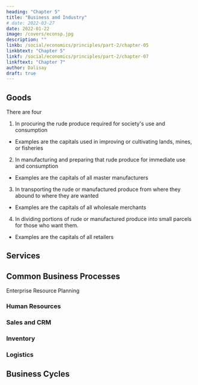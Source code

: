 ```yaml
---
heading: "Chapter 5"
title: "Business and Industry"
# date: 2022-03-27
date: 2022-01-22
image: /covers/econsp.jpg
description: ""
linkb: /social/economics/principles/part-2/chapter-05
linkbtext: "Chapter 5"
linkf: /social/economics/principles/part-2/chapter-07
linkftext: "Chapter 7"
author: Dalisay
draft: true
---
```



## Goods

There are four 

1. In procuring the rude produce required for society's use and consumption
- Examples are the capitals used in improving or cultivating lands, mines, or fisheries

2. In manufacturing and preparing that rude produce for immediate use and consumption
- Examples are the capitals of all master manufacturers

3. In transporting the rude or manufactured produce from where they abound to where they are wanted
- Examples are the capitals of all wholesale merchants

4. In dividing portions of rude or manufactured produce into small parcels for those who want them.
- Examples are the capitals of all retailers


## Services 









## Common Business Processes

Enterprise Resource Planning



### Human Resources

### Sales and CRM

### Inventory

### Logistics

## Business Cycles




